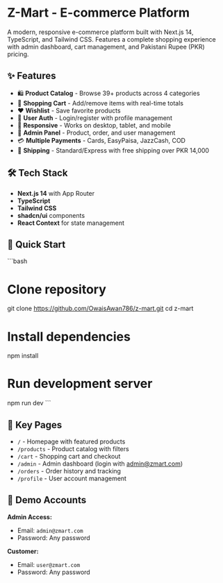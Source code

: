 # Z-Mart - E-commerce Platform
A modern, responsive e-commerce platform built with Next.js 14, TypeScript, and Tailwind CSS. Features a complete shopping experience with admin dashboard, cart management, and Pakistani Rupee (PKR) pricing.
## ✨ Features
- 🛍️ **Product Catalog** - Browse 39+ products across 4 categories
- 🛒 **Shopping Cart** - Add/remove items with real-time totals
- ❤️ **Wishlist** - Save favorite products
- 👤 **User Auth** - Login/register with profile management
- 📱 **Responsive** - Works on desktop, tablet, and mobile
- 🔧 **Admin Panel** - Product, order, and user management
- 💳 **Multiple Payments** - Cards, EasyPaisa, JazzCash, COD
- 🚚 **Shipping** - Standard/Express with free shipping over PKR 14,000
## 🛠️ Tech Stack
- **Next.js 14** with App Router
- **TypeScript**
- **Tailwind CSS**
- **shadcn/ui** components
- **React Context** for state management
## 🚀 Quick Start
\`\`\`bash
# Clone repository
git clone https://github.com/OwaisAwan786/z-mart.git
cd z-mart
# Install dependencies
npm install
# Run development server
npm run dev
\`\`\`

## 📁 Key Pages
- `/` - Homepage with featured products
- `/products` - Product catalog with filters
- `/cart` - Shopping cart and checkout
- `/admin` - Admin dashboard (login with admin@zmart.com)
- `/orders` - Order history and tracking
- `/profile` - User account management

## 🎯 Demo Accounts
**Admin Access:**
- Email: `admin@zmart.com`
- Password: Any password

**Customer:**
- Email: `user@zmart.com`
- Password: Any password
